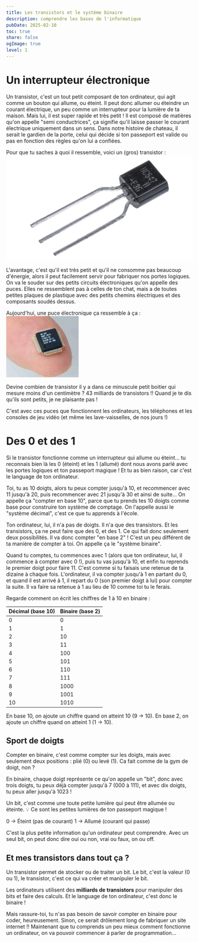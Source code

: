 ```yaml
---
title: Les transistors et le système binaire
description: comprendre les bases de l'informatique
pubDate: 2025-02-10
toc: true
share: false
ogImage: true
level: 1
---
```


# Un interrupteur électronique

Un transistor, c'est un tout petit composant de ton ordinateur, qui agit comme un bouton qui allume, ou éteint. Il peut donc allumer ou éteindre un courant électrique, un peu comme un interrupteur pour la lumière de ta maison. Mais lui, il est super rapide et très petit ! Il est composé de matières qu'on appelle "semi conductrices", ça signifie qu'il laisse passer le courant électrique uniquement dans un sens. Dans notre histoire de chateau, il serait le gardien de la porte, celui qui décide si ton passeport est valide ou pas en fonction des règles qu'on lui a confiées.

Pour que tu saches à quoi il ressemble, voici un (gros) transistor :
![Un gros transistor](../../assets/systeme-binaire/transistor.webp)

L'avantage, c'est qu'il est très petit et qu'il ne consomme pas beaucoup d'énergie, alors il peut facilement servir pour fabriquer nos portes logiques. On va le souder sur des petits circuits électroniques qu'on appelle des puces. Elles ne ressemblent pas à celles de ton chat, mais a de toutes petites plaques de plastique avec des petits chemins électriques et des composants soudés dessus. 

Aujourd'hui, une puce électronique ça ressemble à ça :
![Une puce électronique Intel Stratix 10 GX 10M](../../assets/systeme-binaire/puce.png)

Devine combien de transistor il y a dans ce minuscule petit boitier qui mesure moins d'un centimètre ? 
43 milliards de transistors !! Quand je te dis qu'ils sont petits, je ne plaisante pas !

C'est avec ces puces que fonctionnent les ordinateurs, les téléphones et les consoles de jeu vidéo (et même les lave-vaisselles, de nos jours !)

# Des 0 et des 1

Si le transistor fonctionne comme un interrupteur qui allume ou éteint... tu reconnais bien là les 0 (éteint) et les 1 (allumé) dont nous avons parlé avec les portes logiques et ton passeport magique ! Et tu as bien raison, car c'est le language de ton ordinateur.

Toi, tu as 10 doigts, alors tu peux compter jusqu'à 10, et recommencer avec 11 jusqu'à 20, puis recommencer avec 21 jusqu'à 30 et ainsi de suite... On appelle ça "compter en base 10", parce que tu prends tes 10 doigts comme base pour construire ton système de comptage. On l'appelle aussi le "système décimal", c'est ce que tu apprends à l'école.

Ton ordinateur, lui, il n'a pas de doigts. Il n'a que des transistors. Et les transistors, ça ne peut faire que des 0, et des 1. Ce qui fait donc seulement deux possibilités. Il va donc compter "en base 2" ! C'est un peu différent de ta manière de compter à toi. On appelle ça le "système binaire".

Quand tu comptes, tu commences avec 1 (alors que ton ordinateur, lui, il commence à compter avec 0 !), puis tu vas jusqu'à 10, et enfin tu reprends le premier doigt pour faire 11. C'est comme si tu faisais une retenue de ta dizaine à chaque fois. L'ordinateur, il va compter jusqu'à 1 en partant du 0, et quand il est arrivé à 1, il repart du 0 (son premier doigt à lui) pour compter la suite. Il va faire sa retenue à 1 au lieu de 10 comme toi tu le ferais.

Regarde comment on écrit les chiffres de 1 à 10 en binaire :

| Décimal (base 10) | Binaire (base 2) |
|-------------------|-----------------|
| 0                | 0               |
| 1                | 1               |
| 2                | 10              |
| 3                | 11              |
| 4                | 100             |
| 5                | 101             |
| 6                | 110             |
| 7                | 111             |
| 8                | 1000            |
| 9                | 1001            |
| 10               | 1010            |

En base 10, on ajoute un chiffre quand on atteint 10 (9 → 10).
En base 2, on ajoute un chiffre quand on atteint 1 (1 → 10).

## Sport de doigts

Compter en binaire, c'est comme compter sur les doigts, mais avec seulement deux positions : plié (0) ou levé (1). Ca fait comme de la gym de doigt, non ?

En binaire, chaque doigt représente ce qu'on appelle un "bit", donc avec trois doigts, tu peux déjà compter jusqu'à 7 (000 à 111), et avec dix doigts, tu peux aller jusqu'à 1023 !

Un bit, c'est comme une toute petite lumière qui peut être allumée ou éteinte. 💡 Ce sont les petites lumières de ton passeport magique !

0 → Éteint (pas de courant)
1 → Allumé (courant qui passe)

C'est la plus petite information qu'un ordinateur peut comprendre.
Avec un seul bit, on peut donc dire oui ou non, vrai ou faux, on ou off.

## Et mes transistors dans tout ça ?

Un transistor permet de stocker ou de traiter un bit. Le bit, c'est la valeur (0 ou 1), le transistor, c'est ce qui va créer et manipuler le bit.

Les ordinateurs utilisent des **milliards de transistors** pour manipuler des bits et faire des calculs. Et le language de ton ordinateur, c'est donc le binaire !

Mais rassure-toi, tu n'as pas besoin de savoir compter en binaire pour coder, heureusement. Sinon, ce serait drôlement long de fabriquer un site internet !! Maintenant que tu comprends un peu mieux comment fonctionne un ordinateur, on va pouvoir commencer à parler de programmation...